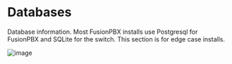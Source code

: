# Databases

Database information. Most FusionPBX installs use Postgresql for
FusionPBX and SQLite for the switch. This section is for edge case
installs.

![image](../_static/images/advanced/fusionpbx_advanced_databases.jpg)
